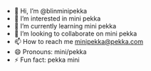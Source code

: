- 👋 Hi, I’m @blinminipekka
- 👀 I’m interested in mini pekka
- 🌱 I’m currently learning mini pekka
- 💞️ I’m looking to collaborate on mini pekka
- 📫 How to reach me minipekka@pekka.com
- 😄 Pronouns: mini/pekka
- ⚡ Fun fact: pekka mini

<!---
blinminipekka/blinminipekka is a ✨ special ✨ repository because its `README.md` (this file) appears on your GitHub profile.
You can click the Preview link to take a look at your changes.
--->
